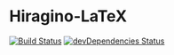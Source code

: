# Hiragino-LaTeX
[![Build Status](https://img.shields.io/travis/com/shamofu/hiragino-latex/master.svg?style=flat-square)](https://travis-ci.com/shamofu/hiragino-latex)
[![devDependencies Status](https://img.shields.io/david/dev/shamofu/hiragino-latex.svg?style=flat-square)](https://david-dm.org/shamofu/hiragino-latex?type=dev)
